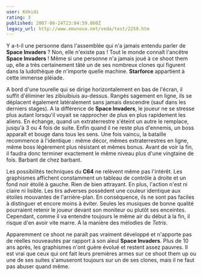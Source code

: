 ```yaml
---
user: Kékidi
rating: 3
published: 2007-08-24T23:04:59.000Z
legacy_url: http://www.emunova.net/veda/test/2259.htm
---
```

Y a-t-il une personne dans l'assemblée qui n'a jamais entendu parler de **Space Invaders** ? Non, elle n'existe pas ! Tout le monde connaît l'ancêtre **Space Invaders** ! Même si une personne n'a jamais joué à ce shoot them up, elle a très certainement tâté un de ses nombreux clones qui figurent dans la ludothèque de n'importe quelle machine. **Starforce** appartient à cette immense pléiade.  

  

A bord d'une tourelle qui se dirige horizontalement en bas de l'écran, il suffit d'éliminer les zibiuibiuis au-dessus. Rangés sagement en ligne, ils se déplacent également latéralement sans jamais descendre (sauf dans les derniers stages). A la différence de **Space Invaders**, le joueur ne se stresse plus autant lorsqu'il voyait se rapprocher de plus en plus rapidement les aliens. En échange, quand un extraterrestre s'éteint un autre le remplace, jusqu'à 3 ou 4 fois de suite. Enfin quand il ne reste plus d'ennemis, un boss apparaît et bouge dans tous les sens. Une fois vaincu, la bataille recommence à l'identique : même décor, mêmes extraterrestres en ligne, même boss légèrement plus résistant et mêmes bonus. Avant de voir la fin, il faudra donc terminer exactement le même niveau plus d'une vingtaine de fois. Barbant de chez barbant.  

  

Les possibilités techniques du **C64** ne relèvent même pas l'intérêt. Les graphismes affichent constamment un tableau de contrôle à droite et un fond noir étoilé à gauche. Rien de bien attrayant. En plus, l'action n'est ni claire ni lisible. Les tirs adverses possèdent une couleur identique aux étoiles mouvantes de l'arrière-plan. En conséquence, ils ne sont pas faciles à distinguer et encore moins à éviter. Seules les musiques de bonne qualité pourraient retenir le joueur devant son moniteur ou plutôt ses enceintes. Cependant, comme il va entendre toujours le même air du début à la fin, il risque d'en avoir vite marre. A la manière des mélodies de _Tetris_.  

  

Apparemment ce shoot ne paraît pas vraiment développé et n'apporte pas de réelles nouveautés par rapport à son aïeul **Space Invaders**. Plus de 10 ans après, les graphismes n'ont guère évolué et restent assez pauvres. Il est vrai que ceux qui ont fait leurs premières armes sur ce shoot them up ou une de ses suites s'amuseront toujours sur un de ses clones, mais il ne faut pas abuser quand même.